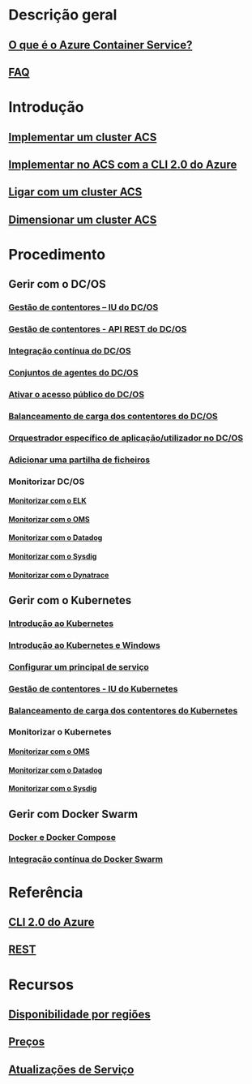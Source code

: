 # Descrição geral
## [O que é o Azure Container Service?](container-service-intro.md)
## [FAQ](container-service-faq.md)
# Introdução
## [Implementar um cluster ACS](container-service-deployment.md)
## [Implementar no ACS com a CLI 2.0 do Azure](container-service-create-acs-cluster-cli.md)
## [Ligar com um cluster ACS](container-service-connect.md)
## [Dimensionar um cluster ACS](container-service-scale.md)
# Procedimento
## Gerir com o DC/OS
### [Gestão de contentores – IU do DC/OS](container-service-mesos-marathon-ui.md)
### [Gestão de contentores - API REST do DC/OS](container-service-mesos-marathon-rest.md)
### [Integração contínua do DC/OS](container-service-setup-ci-cd.md)
### [Conjuntos de agentes do DC/OS](container-service-dcos-agents.md)
### [Ativar o acesso público do DC/OS](container-service-enable-public-access.md)
### [Balanceamento de carga dos contentores do DC/OS](container-service-load-balancing.md)
### [Orquestrador específico de aplicação/utilizador no DC/OS](container-service-application-specific-marathon.md)
### [Adicionar uma partilha de ficheiros](container-service-dcos-fileshare.md)
### Monitorizar DC/OS
#### [Monitorizar com o ELK](container-service-monitoring-elk.md)
#### [Monitorizar com o OMS](container-service-monitoring-oms.md)
#### [Monitorizar com o Datadog](container-service-monitoring.md)
#### [Monitorizar com o Sysdig](container-service-monitoring-sysdig.md)
#### [Monitorizar com o Dynatrace](container-service-monitoring-dynatrace.md)
## Gerir com o Kubernetes
### [Introdução ao Kubernetes](container-service-kubernetes-walkthrough.md)
### [Introdução ao Kubernetes e Windows](container-service-kubernetes-windows-walkthrough.md)
### [Configurar um principal de serviço](container-service-kubernetes-service-principal.md)
### [Gestão de contentores - IU do Kubernetes](container-service-kubernetes-ui.md)
### [Balanceamento de carga dos contentores do Kubernetes](container-service-kubernetes-load-balancing.md)
### Monitorizar o Kubernetes
#### [Monitorizar com o OMS](container-service-kubernetes-oms.md)
#### [Monitorizar com o Datadog](container-service-kubernetes-datadog.md)
#### [Monitorizar com o Sysdig](container-service-kubernetes-sysdig.md)
## Gerir com Docker Swarm
### [Docker e Docker Compose](container-service-docker-swarm.md)
### [Integração contínua do Docker Swarm](container-service-docker-swarm-setup-ci-cd.md)
# Referência
## [CLI 2.0 do Azure](/cli/azure/acs)
## [REST](/rest/api/compute/containerservices)
# Recursos
## [Disponibilidade por regiões](https://azure.microsoft.com/regions/services/)
## [Preços](https://azure.microsoft.com/pricing/details/container-service/)
## [Atualizações de Serviço](https://azure.microsoft.com/en-us/updates/?product=container-service&updatetype=&platform=)
